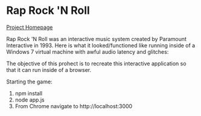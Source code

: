 # Rap Rock 'N Roll


[Project Homepage](https://vjmedia.wpi.edu/Rock_Rap_n_Roll)

Rap Rock 'N Roll was an interactive music system created by Paramount Interactive in 1993. Here is what it looked/functioned like running inside of a Windows 7 virtual machine with awful audio latency and glitches:


The objective of this prohect is to recreate this interactive application so that it can run inside of a browser.



Starting the game:

1. npm install
2. node app.js
3. From Chrome navigate to http://localhost:3000
